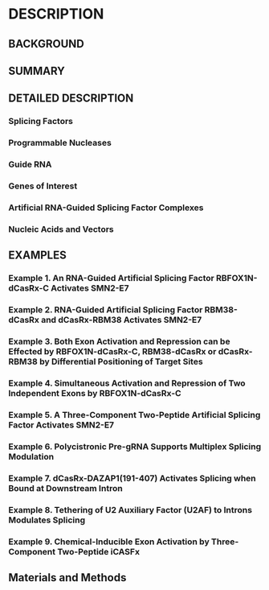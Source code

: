 # DESCRIPTION

## BACKGROUND

## SUMMARY

## DETAILED DESCRIPTION

### Splicing Factors

### Programmable Nucleases

### Guide RNA

### Genes of Interest

### Artificial RNA-Guided Splicing Factor Complexes

### Nucleic Acids and Vectors

## EXAMPLES

### Example 1. An RNA-Guided Artificial Splicing Factor RBFOX1N-dCasRx-C Activates SMN2-E7

### Example 2. RNA-Guided Artificial Splicing Factor RBM38-dCasRx and dCasRx-RBM38 Activates SMN2-E7

### Example 3. Both Exon Activation and Repression can be Effected by RBFOX1N-dCasRx-C, RBM38-dCasRx or dCasRx-RBM38 by Differential Positioning of Target Sites

### Example 4. Simultaneous Activation and Repression of Two Independent Exons by RBFOX1N-dCasRx-C

### Example 5. A Three-Component Two-Peptide Artificial Splicing Factor Activates SMN2-E7

### Example 6. Polycistronic Pre-gRNA Supports Multiplex Splicing Modulation

### Example 7. dCasRx-DAZAP1(191-407) Activates Splicing when Bound at Downstream Intron

### Example 8. Tethering of U2 Auxiliary Factor (U2AF) to Introns Modulates Splicing

### Example 9. Chemical-Inducible Exon Activation by Three-Component Two-Peptide iCASFx

## Materials and Methods

